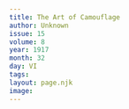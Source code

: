 ```yaml
---
title: The Art of Camouflage
author: Unknown
issue: 15
volume: 8
year: 1917
month: 32
day: VI
tags:
layout: page.njk
image:
---
```


